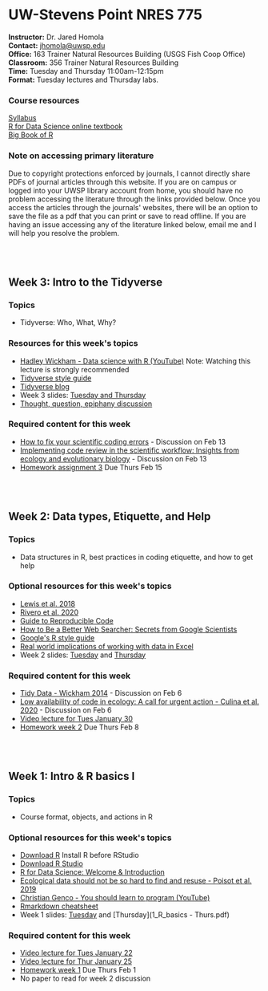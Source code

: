 # UW-Stevens Point NRES 775

**Instructor:** Dr. Jared Homola  
**Contact:** jhomola@uwsp.edu  
**Office:** 163 Trainer Natural Resources Building (USGS Fish Coop Office)  
**Classroom:** 356 Trainer Natural Resources Building  
**Time:** Tuesday and Thursday 11:00am-12:15pm  
**Format:** Tuesday lectures and Thursday labs. 

### Course resources
[Syllabus](R_programming_for_nat_res_syllabus_2024.pdf)  
[R for Data Science online textbook](https://r4ds.hadley.nz/)  
[Big Book of R](https://www.bigbookofr.com/)  

### Note on accessing primary literature
Due to copyright protections enforced by journals, I cannot directly share PDFs of journal articles through this website. If you are on campus or logged into your UWSP library account from home, you should have no problem accessing the literature through the links provided below. Once you access the articles through the journals' websites, there will be an option to save the file as a pdf that you can print or save to read offline. If you are having an issue accessing any of the literature linked below, email me and I will help you resolve the problem.  

<br><br>

## Week 3: Intro to the Tidyverse
### Topics  
- Tidyverse: Who, What, Why?

### Resources for this week's topics
- [Hadley Wickham - Data science with R (YouTube)](https://www.youtube.com/watch?v=K-ss_ag2k9E) Note: Watching this lecture is strongly recommended  
- [Tidyverse style guide](https://style.tidyverse.org/index.html)  
- [Tidyverse blog](https://www.tidyverse.org/blog/)  
- Week 3 slides: [Tuesday and Thursday](3_IntroToTidyverse.pdf)    
- [Thought, question, epiphany discussion](https://docs.google.com/document/d/1XGwjZcpYH6T3TvpN_rPxFKeN-SIq-dYFm_ryHwxJaUQ/edit?usp=sharing)  

### Required content for this week
- [How to fix your scientific coding errors](https://www.nature.com/articles/d41586-022-00217-0) - Discussion on Feb 13  
- [Implementing code review in the scientific workflow: Insights from ecology and evolutionary biology](https://academic.oup.com/jeb/article/36/10/1347/7577476) - Discussion on Feb 13   
- [Homework assignment 3](https://raw.githubusercontent.com/jaredhomola/RforNatRes/gh-pages/lastName_Homework3.Rmd) Due Thurs Feb 15    

<br><br>

## Week 2: Data types, Etiquette, and Help
### Topics
- Data structures in R, best practices in coding etiquette, and how to get help

### Optional resources for this week's topics
- [Lewis et al. 2018](https://wildlife.onlinelibrary.wiley.com/doi/full/10.1002/wsb.847)  
- [Rivero et al. 2020](https://griverorz.net/assets/pdf/good_practices-pst.pdf)  
- [Guide to Reproducible Code](https://www.britishecologicalsociety.org/wp-content/uploads/2017/12/guide-to-reproducible-code.pdf)  
- [How to Be a Better Web Searcher: Secrets from Google Scientists](https://blogs.scientificamerican.com/observations/how-to-be-a-better-web-searcher-secrets-from-google-scientists/)  
- [Google's R style guide](https://web.stanford.edu/class/cs109l/unrestricted/resources/google-style.html)  
- [Real world implications of working with data in Excel](https://www.theguardian.com/politics/2020/oct/05/how-excel-may-have-caused-loss-of-16000-covid-tests-in-england)  
- Week 2 slides: [Tuesday](2_DataTypesHelpEtiquette.pdf) and [Thursday](2_Thurs_DataTypesHelpEtiquette.pdf)  

### Required content for this week
- [Tidy Data - Wickham 2014](https://vita.had.co.nz/papers/tidy-data.pdf) - Discussion on Feb 6  
- [Low availability of code in ecology: A call for urgent action - Culina et al. 2020](https://journals.plos.org/plosbiology/article?id=10.1371/journal.pbio.3000763) - Discussion on Feb 6    
- [Video lecture for Tues January 30](https://youtu.be/Qy22qJsivzQ)  
- [Homework week 2](https://raw.githubusercontent.com/jaredhomola/RforNatRes/gh-pages/lastName_Homework2.Rmd) Due Thurs Feb 8  

<br><br>

## Week 1: Intro & R basics I
### Topics
- Course format, objects, and actions in R  

### Optional resources for this week's topics
- [Download R](https://repo.miserver.it.umich.edu/cran/) Install R before RStudio  
- [Download R Studio](https://rstudio.com/products/rstudio/download/#download)  
- [R for Data Science: Welcome & Introduction](https://r4ds.hadley.nz/)  
- [Ecological data should not be so hard to find and resuse - Poisot et al. 2019](https://www.sciencedirect.com/science/article/pii/S0169534719301107)
- [Christian Genco - You should learn to program (YouTube)](https://www.youtube.com/watch?v=xfBWk4nw440)  
- [Rmarkdown cheatsheet](https://raw.githubusercontent.com/rstudio/cheatsheets/main/rmarkdown.pdf)  
- Week 1 slides: [Tuesday](1_R_basics.pdf) and [Thursday](1_R_basics - Thurs.pdf)     

### Required content for this week
- [Video lecture for Tues January 22](https://youtu.be/xTutYpnk5d8)  
- [Video lecture for Thur January 25](https://youtu.be/KghzgVyWvzc)  
- [Homework week 1](https://raw.githubusercontent.com/jaredhomola/RforNatRes/gh-pages/lastName_Homework1.Rmd) Due Thurs Feb 1  
- No paper to read for week 2 discussion   

